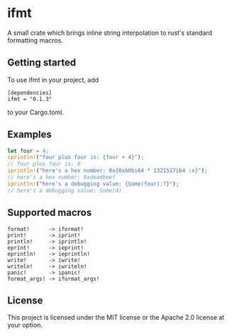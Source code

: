 # ifmt
A small crate which brings inline string interpolation to rust's standard formatting macros.

## Getting started
To use ifmt in your project, add
```
[dependencies]
ifmt = "0.1.3"
```
to your Cargo.toml.

## Examples
```rust
let four = 4;
iprintln!("four plus four is: {four + 4}");
// four plus four is: 8
iprintln!("here's a hex number: 0x{0xb0bi64 * 1321517i64 :x}");
// here's a hex number: 0xdeadbeef
iprintln!("here's a debugging value: {Some(four):?}");
// here's a debugging value: Some(4)
```

## Supported macros
```
format!      -> iformat!
print!       -> iprint!
println!     -> iprintln!
eprint!      -> ieprint!
eprintln!    -> ieprintln!
write!       -> iwrite!
writeln!     -> iwriteln!
panic!       -> ipanic!
format_args! -> iformat_args!
```

## License
This project is licensed under the MIT license or the Apache 2.0 license at your option.
